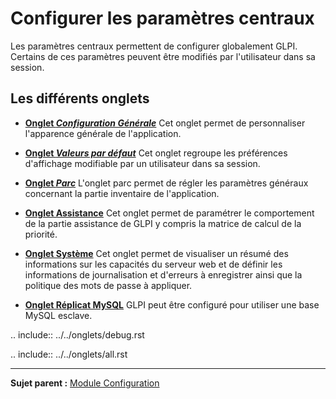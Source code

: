 Configurer les paramètres centraux
==================================

Les paramètres centraux permettent de configurer globalement GLPI. Certains de ces paramètres peuvent être modifiés par l'utilisateur dans sa session.

Les différents onglets
----------------------

-   **[Onglet *Configuration Générale*](08_Module_Configuration/06_Générale/02_Configuration_Générale.md)**
     Cet onglet permet de personnaliser l'apparence générale de l'application.

-   **[Onglet *Valeurs par défaut*](08_Module_Configuration/06_Générale/04_parc.md)**
     Cet onglet regroupe les préférences d'affichage modifiable par un utilisateur dans sa session.

-   **[Onglet *Parc*](08_Module_Configuration/06_Générale/03_Valeurs_par_défaut.md)**
     L'onglet parc permet de régler les paramètres généraux concernant la partie inventaire de l'application.

-   **[Onglet Assistance](08_Module_Configuration/06_Générale/05_Assistance.md)**
     Cet onglet permet de paramétrer le comportement de la partie assistance de GLPI y compris la matrice de calcul de la priorité.

-   **[Onglet Système](08_Module_Configuration/06_Générale/06_Système.md)**
     Cet onglet permet de visualiser un résumé des informations sur les capacités du serveur web et de définir les informations de journalisation et d'erreurs à enregistrer ainsi que la politique des
    mots de passe à appliquer.

-   **[Onglet Réplicat MySQL](08_Module_Configuration/06_Générale/07_Replicats_MySQL.md)**
     GLPI peut être configuré pour utiliser une base MySQL esclave.

.. include:: ../../onglets/debug.rst

.. include:: ../../onglets/all.rst

--------
**Sujet parent :** [Module Configuration](08_Module_Configuration/01_Module_Configuration.md "Module Configuration de GLPI")
